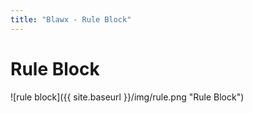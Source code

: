 ```yaml
---
title: "Blawx - Rule Block"
---
```

# Rule Block
![rule block]({{ site.baseurl }}/img/rule.png "Rule Block")